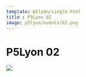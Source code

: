 ```yaml
---
template: p5lyon/single.html
title : P5Lyon 02
image: p5lyon/events/02.png
---
```

# P5Lyon 02
<img src="./IMG_2243.JPG" />

<canvas>
